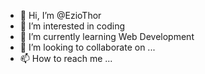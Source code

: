 - 👋 Hi, I’m @EzioThor
- 👀 I’m interested in coding
- 🌱 I’m currently learning Web Development
- 💞️ I’m looking to collaborate on ...
- 📫 How to reach me ...

<!---
EzioThor/EzioThor is a ✨ special ✨ repository because its `README.md` (this file) appears on your GitHub profile.
You can click the Preview link to take a look at your changes.
--->
